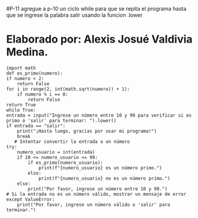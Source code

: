 #P-11 agregue a p-10 un ciclo while para que se repita el programa hasta que se ingrese la palabra salir usando la funcion .lower
# Elaborado por: Alexis Josué Valdivia Medina.
    import math
    def es_primo(numero):
    if numero < 2:
        return False   
    for i in range(2, int(math.sqrt(numero)) + 1):
        if numero % i == 0:
            return False   
    return True  
    while True:
    entrada = input("Ingrese un número entre 10 y 99 para verificar si es primo o 'salir' para terminar: ").lower()  
    if entrada == "salir":
        print("¡Hasta luego, gracias por usar mi programa!")
        break
       # Intentar convertir la entrada a un número
    try:
        numero_usuario = int(entrada)
        if 10 <= numero_usuario <= 99:
            if es_primo(numero_usuario):
                print(f"{numero_usuario} es un número primo.")
            else:
                print(f"{numero_usuario} no es un número primo.")
        else:
            print("Por favor, ingrese un número entre 10 y 99.")
    # Si la entrada no es un número válido, mostrar un mensaje de error
    except ValueError:
        print("Por favor, ingrese un número válido o 'salir' para terminar.")

